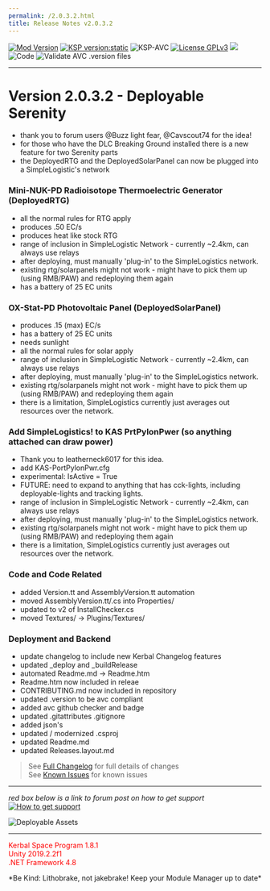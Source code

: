 ```yaml
---
permalink: /2.0.3.2.html
title: Release Notes v2.0.3.2
---
```


<!-- ReleaseLayout.md v1.1.2.0
SimpleLogistics! (SLOG!)
created: 11 Aug 2018
updated: 01 Feb 2020 -->
[![Mod Version][shield:mod:static]][MOD:forum] 
[![KSP version:static][shield:ksp]][KSP:website] ![KSP-AVC][shield:kspavc] [![License GPLv3][shield:license]][LINK:license] [![][LOGO:gplv3]][LINK:license]  
![Code][shield:code] ![Validate AVC .version files][shield:avcvalid]  
***  
# Version 2.0.3.2 - Deployable Serenity
- thank you to forum users @Buzz light fear, @Cavscout74 for the idea!
- for those who have the DLC Breaking Ground installed there is a new feature for two Serenity parts
- the DeployedRTG and the DeployedSolarPanel can now be plugged into a SimpleLogistic's network
### Mini-NUK-PD Radioisotope Thermoelectric Generator  (DeployedRTG)
- all the normal rules for RTG apply
- produces .50 EC/s
- produces heat like stock RTG
- range of inclusion in SimpleLogistic Network - currently ~2.4km, can always use relays
- after deploying, must manually 'plug-in' to the SimpleLogistics network.
- existing rtg/solarpanels might not work - might have to pick them up (using RMB/PAW) and redeploying them again
- has a battery of 25 EC units
### OX-Stat-PD Photovoltaic Panel (DeployedSolarPanel)
- produces .15 (max) EC/s
- has a battery of 25 EC units
- needs sunlight
- all the normal rules for solar apply
- range of inclusion in SimpleLogistic Network - currently ~2.4km, can always use relays
- after deploying, must manually 'plug-in' to the SimpleLogistics network.
- existing rtg/solarpanels might not work - might have to pick them up (using RMB/PAW) and redeploying them again
- there is a limitation, SimpleLogistics currently just averages out resources over the network. 
### Add SimpleLogistics! to KAS PrtPylonPwer (so anything attached can draw power)
- Thank you to leatherneck6017 for this idea.
- add KAS-PortPylonPwr.cfg
- experimental: IsActive = True
- FUTURE: need to expand to anything that has cck-lights, including deployable-lights and tracking lights.
- range of inclusion in SimpleLogistic Network - currently ~2.4km, can always use relays
- after deploying, must manually 'plug-in' to the SimpleLogistics network.
- existing rtg/solarpanels might not work - might have to pick them up (using RMB/PAW) and redeploying them again
- there is a limitation, SimpleLogistics currently just averages out resources over the network.
### Code and Code Related
- added Version.tt and AssemblyVersion.tt automation
- moved AssemblyVersion.tt/.cs into Properties/
- updated to v2 of InstallChecker.cs
- moved Textures/ -> Plugins/Textures/
### Deployment and Backend
- update changelog to include new Kerbal Changelog features
- updated _deploy and _buildRelease
- automated Readme.md -> Readme.htm 
- Readme.htm now included in releae
- CONTRIBUTING.md now included in repository
- updated .version to be avc compliant
- added avc github checker and badge
- updated .gitattributes .gitignore
- added json's
- updated / modernized .csproj
- updated Readme.md
- updated Releases.layout.md
> See [Full Changelog][MOD:changelog] for full details of changes  
> See [Known Issues][MOD:issues] for known issues   
***  
*red box below is a link to forum post on how to get support*  
[![How to get support][image:get-support]][thread:getsupport]

![][HERO:0]  
***
<p style="color: #FF0000;">Kerbal Space Program 1.8.1<br>
Unity 2019.2.2f1<br>
.NET Framework 4.8</p>
 *Be Kind: Lithobrake, not jakebrake! Keep your Module Manager up to date*

<!-- graphical links to downloads -->
[MOD:license]:      https://github.com/zer0Kerbal/SimpleLogistics/blob/master/LICENSE
[MOD:issues]:       https://github.com/zer0Kerbal/SimpleLogistics/issues
[MOD:known]:        https://github.com/zer0Kerbal/SimpleLogistics/wiki/Known-Issues
[MOD:forum]:        https://forum.kerbalspaceprogram.com/index.php?/topic/191045-*
[MOD:changelog]:    https://raw.githubusercontent.com/zer0Kerbal/SimpleLogistics/master/Changelog.cfg
[KSP:website]:      http://kerbalspaceprogram.com/

[shield:mod:static]: https://img.shields.io/badge/SimpleLogistics%20version-2.0.3.2-orange.svg?style=plastic
[shield:ksp:static]: https://img.shields.io/badge/KSP-1.8.1-blue.svg?style=plastic
[shield:mod:latest]: https://img.shields.io/github/v/release/zer0Kerbal/SimpleLogistics?include_prereleases?style=plastic
[shield:mod]: https://img.shields.io/endpoint?url=https://raw.githubusercontent.com/zer0Kerbal/SimpleLogistics/master/json/mod.json
[shield:ksp]: https://img.shields.io/endpoint?url=https://raw.githubusercontent.com/zer0Kerbal/SimpleLogistics/master/json/ksp.json
[shield:license]: https://img.shields.io/endpoint?url=https://raw.githubusercontent.com/zer0Kerbal/SimpleLogistics/master/json/license.json
[shield:code]: https://img.shields.io/endpoint?url=https://raw.githubusercontent.com/zer0Kerbal/SimpleLogistics/master/json/code.json  
[shield:kspavc]:     https://img.shields.io/badge/KSP-AVC--supported-brightgreen.svg?style=plastic
[shield:avcvalid]:    https://github.com/zer0Kerbal/SimpleLogistics/workflows/Validate%20AVC%20.version%20files/badge.svg  
  
[image:get-support]:    https://i.postimg.cc/vHP6zmrw/image.png

[LINK:license]: https://www.gnu.org/licenses/gpl-3.0-standalone.html "GPLv3"  
[thread:getsupport]: https://forum.kerbalspaceprogram.com/index.php?/topic/83212-*

<!--- license logo urls -->
[LOGO:gplv3]:   https://i.postimg.cc/90kCDs7K/gplv3-48x17.png

<!--- release graphic(s) -->
[HERO:0]: https://raw.githubusercontent.com/zer0Kerbal/SimpleLogistics/master/Graphics/2032b.png "Deployable Assets"
<!--
CC BY-NC-SA-4.0
zer0Kerbal
-->